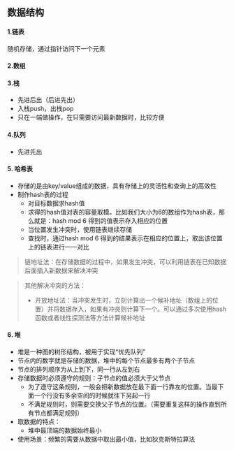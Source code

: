 ## 数据结构

#### 1.链表
随机存储，通过指针访问下一个元素

#### 2.数组


#### 3.栈
- 先进后出（后进先出）
- 入栈push，出栈pop
- 只在一端做操作，在只需要访问最新数据时，比较方便

#### 4.队列
- 先进先出

#### 5. 哈希表
- 存储的是由key/value组成的数据，具有存储上的灵活性和查询上的高效性
- 制作hash表的过程
    - 对目标数据求hash值
    - 求得的hash值对表的容量取模。比如我们大小为6的数组作为hash表，那么就是：hash mod 6 得到的值表示存入相应的位置
    - 当位置发生冲突时，使用链表继续存储
    - 查找时，通过hash mod 6 得到的结果表示在相应的位置上，取出该位置上的链表进行一一对比

> 链地址法：在存储数据的过程中，如果发生冲突，可以利用链表在已知数据后面插入新数据来解决冲突

> 其他解决冲突的方法：
> - 开放地址法：当冲突发生时，立刻计算出一个候补地址（数组上的位置）并将数据存入，如果有冲突则计算下一个。可以通过多次使用hash函数或者线性探测法等方法计算候补地址

#### 6. 堆
- 堆是一种图的树形结构，被用于实现“优先队列”
- 节点内的数字就是存储的数据，堆中的每个节点最多有两个子节点
- 节点的排列顺序为从上到下，同一行从左到右
- 存储数据时必须遵守的规则：子节点的值必须大于父节点
    - 为了遵守这条规则，一般会把新数据放在最下面一行靠左的位置。当最下面一个行没有多余空间的时候就往下另起一行
    - 不满足规则时，则需要交换父子节点的位置。（需要重复这样的操作直到所有节点都满足规则）
- 取数据的特点：
    - 堆中最顶端的数据始终最小
- 使用场景：频繁的需要从数据中取出最小值，比如狄克斯特拉算法